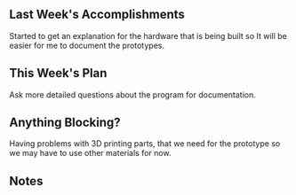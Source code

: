 ## Last Week's Accomplishments

Started to get an explanation for the hardware that is being built so It will be easier for me to document the prototypes. 


## This Week's Plan

Ask more detailed questions about the program for documentation.


## Anything Blocking?

Having problems with 3D printing parts, that we need for the prototype so we may have to use other materials for now.


## Notes
